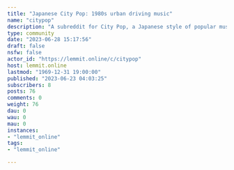 ```yaml
---
title: "Japanese City Pop: 1980s urban driving music" 
name: "citypop"
description: "A subreddit for City Pop, a Japanese style of popular music originating in the 1980s."
type: community
date: "2023-06-28 15:17:56"
draft: false
nsfw: false
actor_id: "https://lemmit.online/c/citypop"
host: lemmit.online
lastmod: "1969-12-31 19:00:00"
published: "2023-06-23 04:03:25"
subscribers: 8
posts: 76
comments: 0
weight: 76
dau: 0
wau: 0
mau: 0
instances:
- "lemmit_online"
tags: 
- "lemmit_online"

---
```


